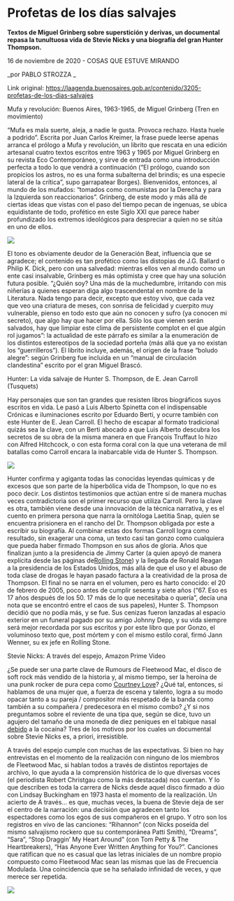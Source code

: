 # Profetas de los días salvajes

**Textos de Miguel Grinberg sobre superstición y derivas, un documental repasa la tunultuosa vida de Stevie Nicks y una biografía del gran Hunter Thompson.**

16 de noviembre de 2020 - COSAS QUE ESTUVE MIRANDO

_por PABLO STROZZA  _

Link original: https://laagenda.buenosaires.gob.ar/contenido/3205-profetas-de-los-dias-salvajes



Mufa y revolución: Buenos Aires, 1963-1965, de Miguel Grinberg (Tren en movimiento)




“Mufa es mala suerte, aleja, a nadie le gusta. Provoca rechazo. Hasta huele a podrido”. Escrita por Juan Carlos Kreimer, la frase puede leerse apenas arranca el prólogo a Mufa y revolución, un librito que rescata en una edición artesanal cuatro textos escritos entre 1963 y 1965 por Miguel Grinberg en su revista Eco Contemporáneo, y sirve de entrada como una introducción perfecta a todo lo que vendrá a continuación (“El prólogo, cuando son propicios los astros, no es una forma subalterna del brindis; es una especie lateral de la crítica”, supo garrapatear Borges). Bienvenidos, entonces, al mundo de los mufados: “tomados como comunistas por la Derecha y para la Izquierda son reaccionarios”. Grinberg, de este modo y más allá de ciertas ideas que vistas con el paso del tiempo pecan de ingenuas, se ubica equidistante de todo, profético en este Siglo XXI que parece haber profundizado los extremos ideológicos para despreciar a quien no se sitúa en uno de ellos.




![](https://cdn.flowlikemusic.com/files/images/35045/c0776787-0041-416f-8e87-0ddaf76f9b0d.png)




El tono es obviamente deudor de la Generación Beat, influencia que se agradece; el contenido es tan profético como las distopias de J.G. Ballard o Philip K. Dick, pero con una salvedad: mientras ellos ven al mundo como un ente casi insalvable, Grinberg es más optimista y cree que hay una solución futura posible. “¿Quién soy? Una más de la muchedumbre, irritando con mis niñerías a quienes esperan diga algo trascendental en nombre de la Literatura. Nada tengo para decir, excepto que estoy vivo, que cada vez que veo una criatura de meses, con sonrisa de felicidad y cuerpito muy vulnerable, pienso en todo esto que aún no conocen y sufro (ya conocen mi secreto), que algo hay que hacer por ella. Sólo los que vienen serán salvados, hay que limpiar este clima de persistente complot en el que algún rol jugamos”: la actualidad de este párrafo es similar a la enumeración de los distintos estereotipos de la sociedad porteña (más allá que ya no existan los “guerrilleros”). El librito incluye, además, el origen de la frase “boludo alegre”: según Grinberg fue incluida en un “manual de circulación clandestina” escrito por el gran Miguel Brascó.




Hunter: La vida salvaje de Hunter S. Thompson, de E. Jean Carroll (Tusquets)




Hay personajes que son tan grandes que resisten libros biográficos suyos escritos en vida. Le pasó a Luis Alberto Spinetta con el indispensable Crónicas e iluminaciones escrito por Eduardo Berti, y ocurre también con este Hunter de E. Jean Carroll. El hecho de escapar al formato tradicional quizás sea la clave, con un Berti abocado a que Luis Alberto descubra los secretos de su obra de la misma manera en que François Truffaut lo hizo con Alfred Hitchcock, o con esta forma coral con la que una veterana de mil batallas como Carroll encara la inabarcable vida de Hunter S. Thompson.




![](https://cdn.flowlikemusic.com/files/images/35046/f9ca1652-5cfc-4437-8e46-9af12064cad9.jpg)




Hunter confirma y agiganta todas las conocidas leyendas químicas y de excesos que son parte de la hiperbólica vida de Thompson, lo que no es poco decir. Los distintos testimonios que actúan entre sí de manera muchas veces contradictoria son el primer recurso que utiliza Carroll. Pero la clave es otra, también viene desde una innovación de la técnica narrativa, y es el cuento en primera persona que narra la ornitóloga Laetitia Snap, quien se encuentra prisionera en el rancho del Dr. Thompson obligada por este a escribir su biografía. Al combinar estas dos formas Carroll logra como resultado, sin exagerar una coma, un texto casi tan gonzo como cualquiera que pueda haber firmado Thompson en sus años de gloria. Años que finalizan junto a la presidencia de Jimmy Carter (a quien apoyó de manera explícita desde las páginas de[Rolling Stone](https://href.li/?https://www.rollingstone.com/feature/fear-and-loathing-on-the-campaign-trail-76-46121)) y la llegada de Ronald Reagan a la presidencia de los Estados Unidos, más allá de que el uso y el abuso de toda clase de drogas le hayan pasado factura a la creatividad de la prosa de Thompson. El final no se narra en el volumen, pero es harto conocido: el 20 de febrero de 2005, poco antes de cumplir sesenta y siete años (“67. Eso es 17 años después de los 50. 17 más de lo que necesitaba o quería”, decía una nota que se encontró entre el caos de sus papeles), Hunter S. Thompson decidió que no podía más, y se fue. Sus cenizas fueron lanzadas al espacio exterior en un funeral pagado por su amigo Johnny Depp, y su vida siempre será mejor recordada por sus escritos y por este libro que por Gonzo, el voluminoso texto que, post mórtem y con el mismo estilo coral, firmó Jann Wenner, su ex jefe en Rolling Stone.




Stevie Nicks: A través del espejo, Amazon Prime Video




¿Se puede ser una parte clave de Rumours de Fleetwood Mac, el disco de soft rock más vendido de la historia y, al mismo tiempo, ser la heroína de una punk rocker de pura cepa como [Courtney Love](https://href.li/?http://www.stevienicks.net/spin1.htm)? ¿Qué tal, entonces, si hablamos de una mujer que, a fuerza de escena y talento, logra a su modo opacar tanto a su pareja / compositor más respetado de la banda como también a su compañera / predecesora en el mismo combo? ¿Y si nos preguntamos sobre el reviente de una tipa que, según se dice, tuvo un agujero del tamaño de una moneda de diez peniques en el tabique nasal [debido](https://href.li/?https://www.clarin.com/espectaculos/heroicos-sobrevivientes_0_HJwZG9ZeAte.html) a la cocaína? Tres de los motivos por los cuales un documental sobre Stevie Nicks es, a priori, irresistible.




A través del espejo cumple con muchas de las expectativas. Si bien no hay entrevistas en el momento de la realización con ninguno de los miembros de Fleetwood Mac, si hablan todos a través de distintos reportajes de archivo, lo que ayuda a la comprensión histórica de lo que diversas voces (el periodista Robert Christgau como la más destacada) nos cuentan. Y lo que describen es toda la carrera de Nicks desde aquel disco firmado a dúo con Lindsay Buckingham en 1973 hasta el momento de la realización. Un acierto de A través… es que, muchas veces, la buena de Stevie deja de ser el centro de la narración: una decisión que agradecen tanto los espectadores como los egos de sus compañeros en el grupo. Y otro son los registros en vivo de las canciones: “Rihannon” (con Nicks poseída del mismo salvajismo rockero que su contemporánea Patti Smith), “Dreams”, “Sara”, “Stop Draggin’ My Heart Around” (con Tom Petty & The Heartbreakers), “Has Anyone Ever Written Anything for You?”. Canciones que ratifican que no es casual que las letras iniciales de un nombre propio compuesto como Fleetwood Mac sean las mismas que las de Frecuencia Modulada. Una coincidencia que se ha señalado infinidad de veces, y que merece ser repetida.




[![](https://img.youtube.com/vi/e2hp7NXfLXQ/0.jpg)](https://www.youtube.com/watch?v=e2hp7NXfLXQ)



